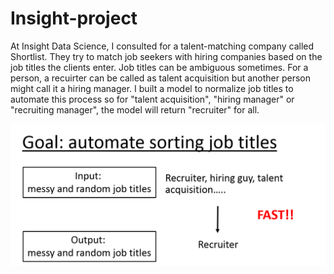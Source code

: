 # Insight-project
At Insight Data Science, I consulted for a talent-matching company called Shortlist. They try to match job seekers with hiring companies based on the job titles the clients enter.
Job titles can be ambiguous sometimes. For a person, a recuirter can be called as talent acquisition but another person might call it a hiring manager. 
I built a model to normalize job titles to automate this process so for "talent acquisition", "hiring manager" or "recruiting manager", the model will return "recruiter" for all.

![Goal](https://github.com/bbchen33/Insight-project/blob/master/goal.png)
